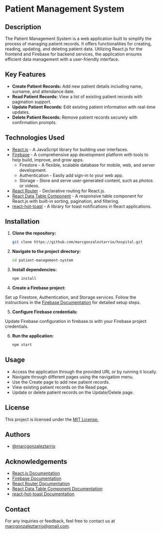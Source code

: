 # Patient Management System

## Description

The Patient Management System is a web application built to simplify the process of managing patient records. It offers functionalities for creating, reading, updating, and deleting patient data. Utilizing React.js for the frontend and Firebase for backend services, the application ensures efficient data management with a user-friendly interface.

## Key Features

- **Create Patient Records:** Add new patient details including name, surname, and attendance date.
- **Read Patient Records:** View a list of existing patient records with pagination support.
- **Update Patient Records:** Edit existing patient information with real-time updates.
- **Delete Patient Records:** Remove patient records securely with confirmation prompts.

## Technologies Used

- [React.js](https://reactjs.org/) - A JavaScript library for building user interfaces.
- [Firebase](https://firebase.google.com/) - A comprehensive app development platform with tools to help build, improve, and grow apps.
  - Firestore - A flexible, scalable database for mobile, web, and server development.
  - Authentication - Easily add sign-in to your web app.
  - Storage - Store and serve user-generated content, such as photos or videos.
- [React Router](https://reactrouter.com/) - Declarative routing for React.js.
- [React Data Table Component](https://github.com/jbetancur/react-data-table-component) - A responsive table component for React.js with built-in sorting, pagination, and filtering.
- [react-hot-toast](https://react-hot-toast.com/) - A library for toast notifications in React applications.

## Installation

1. **Clone the repository:** 
   ```bash
   git clone https://github.com/marcgonzaleztarrio/hospital.git

2. **Navigate to the project directory:**
    ```bash
    cd patient-management-system
3. **Install dependencies:**
    ```bash
    npm install

4. **Create a Firebase project:**

Set up Firestore, Authentication, and Storage services. Follow the instructions in the [Firebase Documentation](https://firebase.google.com/docs) for detailed setup steps.

5. **Configure Firebase credentials:**

Update Firebase configuration in firebase.ts with your Firebase project credentials.

6. **Run the application:**
    ```bash
    npm start


## Usage

- Access the application through the provided URL or by running it locally.
- Navigate through different pages using the navigation menu.
- Use the Create page to add new patient records.
- View existing patient records on the Read page.
- Update or delete patient records on the Update/Delete page.

## License

This project is licensed under the [MIT License.](https://choosealicense.com/licenses/mit/)

## Authors

- [@marcgonzaleztarrio](https://www.github.com/marcgonzaleztarrio)


## Acknowledgements

- [React.js Documentation](https://reactjs.org/)
- [Firebase Documentation](https://firebase.google.com/docs)
- [React Router Documentation](https://reactrouter.com/)
- [React Data Table Component Documentation](https://github.com/jbetancur/react-data-table-component)
- [react-hot-toast Documentation](https://react-hot-toast.com/)


## Contact

For any inquiries or feedback, feel free to contact us at marcgonzaleztarrio@gmail.com.